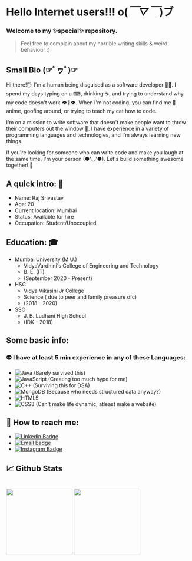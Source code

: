 # Hello Internet users!!!  o(*￣▽￣*)ブ

### Welcome to my ✨special✨ repository.

> Feel free to complain about my horrible writing skills & weird behaviour :)

## Small Bio (☞ﾟヮﾟ)☞

Hi there!🖐 I'm a human being disguised as a software developer :man_technologist:. I spend my days typing on a ⌨, drinking ☕, and trying to understand why my code doesn't work 👁👄👁. When I'm not coding, you can find me 👀 anime, goofing around, or trying to teach my cat how to code.

I'm on a mission to write software that doesn't make people want to throw their computers out the window 👾. I have experience in a variety of programming languages and technologies, and I'm always learning new things.

If you're looking for someone who can write code and make you laugh at the same time, I'm your person (●'◡'●). Let's build something awesome together! 🤝

## A quick intro: 📃

* Name: Raj Srivastav
* Age: 20
* Current location: Mumbai
* Status: Available for hire
* Occupation: Student/Unoccupied

## Education: 🎓

* Mumbai University (M.U.)
  - VidyaVardhini's College of Engineering and Technology
  - B. E. (IT)   
  - (September 2020 - Present)  
* HSC 
  - Vidya Vikasini Jr College
  - Science ( due to peer and family preasure ofc)
  - (2018 - 2020)
* SSC
  - J. B. Ludhani High School
  - (IDK - 2018)
  
## Some basic info:
### 👽 I have at least 5 min experience in any of these Languages:
* ![Java](https://img.shields.io/badge/java-%23ED8B00.svg?style=for-the-badge&logo=java&logoColor=white) (Barely survived this)
* ![JavaScript](https://img.shields.io/badge/javascript-%23323330.svg?style=for-the-badge&logo=javascript&logoColor=%23F7DF1E) (Creating too much hype for me)
* ![C++](https://img.shields.io/badge/c++-%2300599C.svg?style=for-the-badge&logo=c%2B%2B&logoColor=white) (Surviving this for DSA)
* ![MongoDB](https://img.shields.io/badge/MongoDB-%234ea94b.svg?style=for-the-badge&logo=mongodb&logoColor=white) (Because who needs structured data anyway?)
* ![HTML5](https://img.shields.io/badge/html5-%23E34F26.svg?style=for-the-badge&logo=html5&logoColor=white) 
* ![CSS3](https://img.shields.io/badge/css3-%231572B6.svg?style=for-the-badge&logo=css3&logoColor=white) (Can't make life dynamic, atleast make a website)

## 👾 How to reach me:
- [![Linkedin Badge](https://img.shields.io/badge/-LinkedIn-0e76a8?style=flat-square&logo=Linkedin&logoColor=white)](https://www.linkedin.com/in/rajsrivastavb4a8221b1/)
- [![Email Badge](https://img.shields.io/badge/Gmail-D14836?style=flat-square&logo=gmail&logoColor=white)](<a href="mailto:addacoding01@gmail.com" target="_blank">)
- [![Instagram Badge](https://img.shields.io/badge/-Instagram-e4405f?style=flat-square&logo=Instagram&logoColor=white)](https://instagram.com/_raj.xd)

## 📈 Github Stats

  <br />
  <img height="180em" src="https://github-readme-stats.vercel.app/api?username=Raj0603&show_icons=true&hide_border=true&&count_private=true&include_all_commits=true" />
  <img height="180em" src="https://github-readme-stats.vercel.app/api/top-langs/?username=Raj0603&exclude_repo=KNN-Image-Classification&show_icons=true&hide_border=true&layout=compact&langs_count=8"/>

